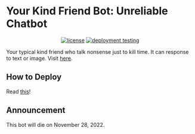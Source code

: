 # Your Kind Friend Bot: Unreliable Chatbot

<div align="center">
  <a href="https://github.com/reshalfahsi/ykfbot/blob/main/LICENSE"><img src="https://img.shields.io/badge/License-MIT-yellow.svg" alt="license"></a>
  <a href="https://github.com/reshalfahsi/ykfbot/actions/workflows/deploy.yml"><img src="https://github.com/reshalfahsi/ykfbot/actions/workflows/deploy.yml/badge.svg" alt="deployment testing"></a>
</div>

Your typical kind friend who talk nonsense just to kill time. It can response to text or image. Visit [here](https://t.me/yourkindfriendbot).

## How to Deploy

Read [this](https://remarkablemark.org/blog/2021/03/12/github-actions-deploy-to-heroku/)!

## Announcement

This bot will die on November 28, 2022.
